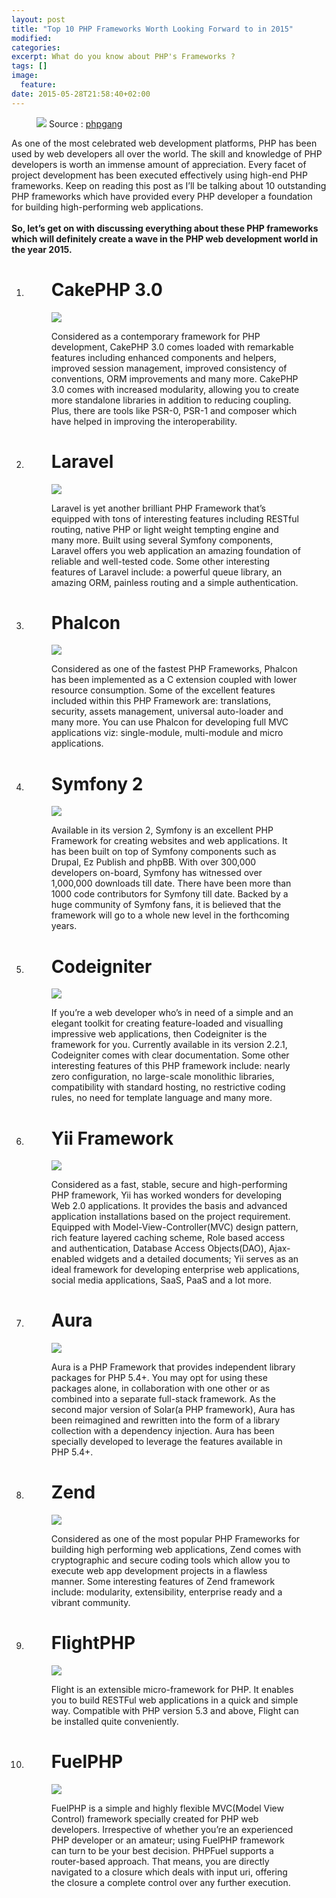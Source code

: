 ```yaml
---
layout: post
title: "Top 10 PHP Frameworks Worth Looking Forward to in 2015"
modified:
categories: 
excerpt: What do you know about PHP's Frameworks ?
tags: []
image:
  feature:
date: 2015-05-28T21:58:40+02:00
---
```


<figure>
	<img src="../images/top10FPHP/phpfram.jpg">
	Source : <a href="http://www.phpgang.com/top-10-php-frameworks-worth-looking-forward-to-in-2015_937.html">phpgang</a>
</figure>

As one of the most celebrated web development platforms, PHP has been used by web developers all over the world. The skill and knowledge of PHP developers is worth an immense amount of appreciation. Every facet of project development has been executed effectively using high-end PHP frameworks. Keep on reading this post as I’ll be talking about 10 outstanding PHP frameworks which have provided every PHP developer a foundation for building high-performing web applications.
<br><br>
<strong>So, let’s get on with discussing everything about these PHP frameworks which will definitely create a wave in the PHP web development world in the year 2015.</strong>


<ol>

<li>
	<figure>
		<h1>CakePHP 3.0</h1>
		<img src="../images/top10FPHP/cakephp.jpg">
		<p>Considered as a contemporary framework for PHP development, CakePHP 3.0 comes loaded with remarkable features including enhanced components and helpers, improved session management, improved consistency of conventions, ORM improvements and many more. CakePHP 3.0 comes with increased modularity, allowing you to create more standalone libraries in addition to reducing coupling. Plus, there are tools like PSR-0, PSR-1 and composer which have helped in improving the interoperability.</p>
	</figure>
</li>
<li>
	<figure>
		<h1>Laravel</h1>
		<img src="../images/top10FPHP/laravel.jpg">
		<p>Laravel is yet another brilliant PHP Framework that’s equipped with tons of interesting features including RESTful routing, native PHP or light weight tempting engine and many more. Built using several Symfony components, Laravel offers you web application an amazing foundation of reliable and well-tested code. Some other interesting features of Laravel include: a powerful queue library, an amazing ORM, painless routing and a simple authentication.</p>
	</figure>
</li>
<li>
	<figure>
		<h1>Phalcon</h1>
		<img src="../images/top10FPHP/phalcon.jpg">
		<p>Considered as one of the fastest PHP Frameworks, Phalcon has been implemented as a C extension coupled with lower resource consumption. Some of the excellent features included within this PHP Framework are: translations, security, assets management, universal auto-loader and many more. You can use Phalcon for developing full MVC applications viz: single-module, multi-module and micro applications.</p>
	</figure>
</li>
<li>
	<figure>
		<h1>Symfony 2</h1>
		<img src="../images/top10FPHP/symfony.jpg">
		<p>Available in its version 2, Symfony is an excellent PHP Framework for creating websites and web applications. It has been built on top of Symfony components such as Drupal, Ez Publish and phpBB. With over 300,000 developers on-board, Symfony has witnessed over 1,000,000 downloads till date. There have been more than 1000 code contributors for Symfony till date. Backed by a huge community of Symfony fans, it is believed that the framework will go to a whole new level in the forthcoming years.</p>
	</figure>
</li>
<li>
	<figure>
		<h1>Codeigniter</h1>
		<img src="../images/top10FPHP/Codeigniter.jpg">
		<p>If you’re a web developer who’s in need of a simple and an elegant toolkit for creating feature-loaded and visualling impressive web applications, then Codeigniter is the framework for you. Currently available in its version 2.2.1, Codeigniter comes with clear documentation. Some other interesting features of this PHP framework include: nearly zero configuration, no large-scale monolithic libraries, compatibility with standard hosting, no restrictive coding rules, no need for template language and many more.</p>
	</figure>
</li>
<li>
	<figure>
		<h1>Yii Framework</h1>
		<img src="../images/top10FPHP/Yii.png">
		<p>Considered as a fast, stable, secure and high-performing PHP framework, Yii has worked wonders for developing Web 2.0 applications. It provides the basis and advanced application installations based on the project requirement. Equipped with Model-View-Controller(MVC) design pattern, rich feature layered caching scheme, Role based access and authentication, Database Access Objects(DAO), Ajax-enabled widgets and a detailed documents; Yii serves as an ideal framework for developing enterprise web applications, social media applications, SaaS, PaaS and a lot more.</p>
	</figure>
</li>
<li>
	<figure>
		<h1>Aura</h1>
		<img src="../images/top10FPHP/aura.jpg">
		<p>Aura is a PHP Framework that provides independent library packages for PHP 5.4+. You may opt for using these packages alone, in collaboration with one other or as combined into a separate full-stack framework. As the second major version of Solar(a PHP framework), Aura has been reimagined and rewritten into the form of a library collection with a dependency injection. Aura has been specially developed to leverage the features available in PHP 5.4+.</p>
	</figure>
</li>
<li>
	<figure>
		<h1>Zend</h1>
		<img src="../images/top10FPHP/Zend.png">
		<p>Considered as one of the most popular PHP Frameworks for building high performing web applications, Zend comes with cryptographic and secure coding tools which allow you to execute web app development projects in a flawless manner. Some interesting features of Zend framework include: modularity, extensibility, enterprise ready and a vibrant community.</p>
	</figure>
</li>
<li>
	<figure>
		<h1>FlightPHP</h1>
		<img src="../images/top10FPHP/Flight.png">
		<p>Flight is an extensible micro-framework for PHP. It enables you to build RESTFul web applications in a quick and simple way. Compatible with PHP version 5.3 and above, Flight can be installed quite conveniently.</p>
	</figure>
</li>
<li>
	<figure>
		<h1>FuelPHP</h1>
		<img src="../images/top10FPHP/fuel.jpg">
		<p>FuelPHP is a simple and highly flexible MVC(Model View Control) framework specially created for PHP web developers. Irrespective of whether you’re an experienced PHP developer or an amateur; using FuelPHP framework can turn to be your best decision. PHPFuel supports a router-based approach. That means, you are directly navigated to a closure which deals with input uri, offering the closure a complete control over any further execution.</p>
	</figure>
</li>

	
</ol>
